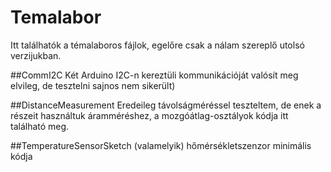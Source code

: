 # Temalabor
Itt találhatók a témalaboros fájlok, egelőre csak a nálam szereplő utolsó verzijukban.

##CommI2C
Két Arduino I2C-n kereztüli kommunikációját valósít meg elvileg, de tesztelni sajnos nem sikerült)

##DistanceMeasurement
Eredeileg távolságméréssel teszteltem, de enek a részeit használtuk áramméréshez, a mozgóátlag-osztályok kódja itt található meg.

##TemperatureSensorSketch
(valamelyik) hőmérsékletszenzor minimális kódja
